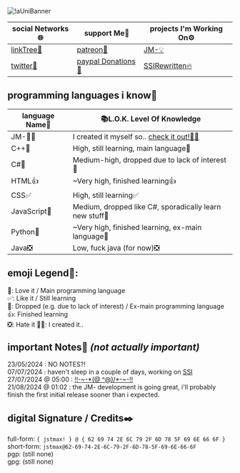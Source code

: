 ![!aUniBanner](https://github.com/user-attachments/assets/970b8cfa-e297-4195-8e99-8d217f3d5b5e)

|social Networks🌐|support Me💖|projects I'm Working On⚙️|
|-|-|-|
|[linkTree🌲](https://bit.ly/mx_info)|[patreon💚](https://patreon.com/jstmax)|[JM-💡](https://github.com/maxwastakenyt/jmdash)|
|[twitter🐤](https://twitter.com/maxwasntaken)|[paypal Donations💟](https://bit.ly/mx_donate)|[SSIRewritten🔥](https://github.com/MaxWasTakenYT/SpicetifySemiautomaticInstaller)|

## programming languages i know🔭 
|language Name📝|📚L.O.K. Level Of Knowledge|
|-|-|
|JM-😶‍🌫️|I created it myself so.. [check it out!😶‍🌫️](https://github.com/maxwastakenyt/jmdash)|
|C++💟|High, still learning, main language💟|
|C#🌠|Medium-high, dropped due to lack of interest🌠|
|HTML👍|~Very high, finished learning👍|
|CSS✅|High, still learning✅|
|JavaScript🌠|Medium, dropped like C#, sporadically learn new stuff🌠|
|Python🌠|~Very high, finished learning, ex-main language🌠|
|Java❎|Low, fuck java (for now)❎|

## emoji Legend🌟:
💟: Love it / Main programming language \
✅: Like it / Still learning \
🌠: Dropped (e.g. due to lack of interest) / Ex-main programming language \
👍: Finished learning \
❎: Hate it
😶‍🌫️: I created it..

## important Notes📒 _(not actually important)_
23/05/2024 : NO NOTES?! \
07/07/2024 : haven't sleep in a couple of days, working on [SSI](https://github.com/MaxWasTakenYT/SpicetifySemiautomaticInstaller/) \
27/07/2024 @ 05:00 : [!!-~-*](https://bit.ly/mx_info)[\(@ ^@)/](https://bit.ly/mx_info)[*-~-!!](https://bit.ly/mx_info) \
21/08/2024 @ 01:02 : the JM- development is going great, i'll probably finish the first initial release sooner than i expected.

## digital Signature / Credits✒️
full-form: ``{ jstmax! } @ { 62 69 74 2E 6C 79 2F 6D 78 5F 69 6E 66 6F }`` \
short-form: ``jstmax@62-69-74-2E-6C-79-2F-6D-78-5F-69-6E-66-6F`` \
pgp: (still none) \
gpg: (still none)
